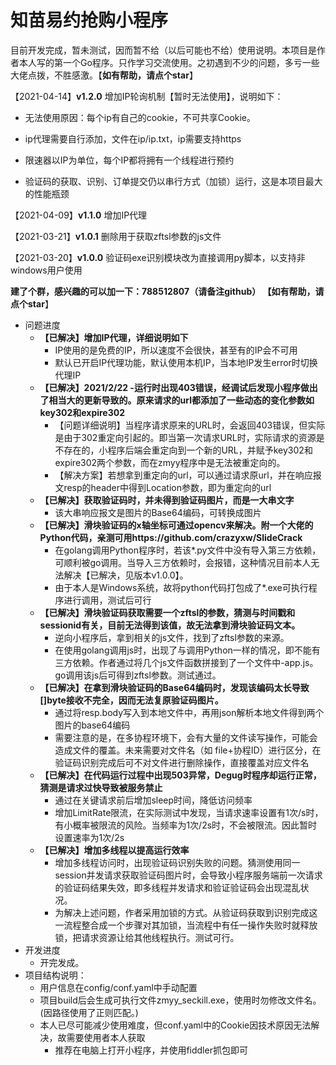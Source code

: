 # 知苗易约抢购小程序

目前开发完成，暂未测试，因而暂不给（以后可能也不给）使用说明。本项目是作者本人写的第一个Go程序。只作学习交流使用。之初遇到不少的问题，多亏一些大佬点拨，不胜感激。【**如有帮助，请点个star**】

【2021-04-14】**v1.2.0** 增加IP轮询机制【暂时无法使用】，说明如下：

* 无法使用原因：每个ip有自己的cookie，不可共享Cookie。

* ip代理需要自行添加，文件在ip/ip.txt，ip需要支持https
* 限速器以IP为单位，每个IP都将拥有一个线程进行预约
* 验证码的获取、识别、订单提交仍以串行方式（加锁）运行，这是本项目最大的性能瓶颈

【2021-04-09】**v1.1.0** 增加IP代理

【2021-03-21】**v1.0.1**  删除用于获取zftsl参数的js文件

【2021-03-20】**v1.0.0**  验证码exe识别模块改为直接调用py脚本，以支持非windows用户使用

**建了个群，感兴趣的可以加一下：788512807（请备注github） 【如有帮助，请点个star**】

* 问题进度
  * **【已解决】增加IP代理，详细说明如下**
    * IP使用的是免费的IP，所以速度不会很快，甚至有的IP会不可用
    * 默认已开启IP代理功能，默认使用本机IP，当本地IP发生error时切换代理IP
  * **【已解决】2021/2/22 -运行时出现403错误，经调试后发现小程序做出了相当大的更新导致的。原来请求的url都添加了一些动态的变化参数如key302和expire302**
    * 【问题详细说明】当程序请求原来的URL时，会返回403错误，但实际是由于302重定向引起的。即当第一次请求URL时，实际请求的资源是不存在的，小程序后端会重定向到一个新的URL，并赋予key302和expire302两个参数，而在zmyy程序中是无法被重定向的。
    * 【解决方案】若想拿到重定向的url，可以通过请求原url，并在响应报文resp的header中得到Location参数，即为重定向的url
  * **【已解决】获取验证码时，并未得到验证码图片，而是一大串文字**
    * 该大串响应报文是图片的Base64编码，可转换成图片
  * **【已解决】滑块验证码的x轴坐标可通过opencv来解决。附一个大佬的Python代码，亲测可用https://github.com/crazyxw/SlideCrack**
    * 在golang调用Python程序时，若该*.py文件中没有导入第三方依赖，可顺利被go调用。当导入三方依赖时，会报错，这种情况目前本人无法解决【已解决，见版本v1.0.0】。
    * 由于本人是Windows系统，故将python代码打包成了*.exe可执行程序进行调用，测试后可行
  * **【已解决】滑块验证码获取需要一个zftsl的参数，猜测与时间戳和sessionid有关，目前无法得到该值，故无法拿到滑块验证码文本。**
    * 逆向小程序后，拿到相关的js文件，找到了zftsl参数的来源。
    * 在使用golang调用js时，出现了与调用Python一样的情况，即不能有三方依赖。作者通过将几个js文件函数拼接到了一个文件中-app.js。go调用该js后可得到zftsl参数。测试通过。
  * **【已解决】在拿到滑块验证码的Base64编码时，发现该编码太长导致[]byte接收不完全，因而无法复原验证码图片。**
    * 通过将resp.body写入到本地文件中，再用json解析本地文件得到两个图片的base64编码
    * 需要注意的是，在多协程环境下，会有大量的文件读写操作，可能会造成文件的覆盖。未来需要对文件名（如 file+协程ID）进行区分，在验证码识别完成后可不对文件进行删除操作，直接覆盖对应文件名
  * **【已解决】在代码运行过程中出现503异常，Degug时程序却运行正常，猜测是请求过快导致被服务禁止**
    * 通过在关键请求前后增加sleep时间，降低访问频率
    * 增加LimitRate限流，在实际测试中发现，当请求速率设置有1次/s时，有小概率被限流的风险。当频率为1次/2s时，不会被限流。因此暂时设置速率为1次/2s
  * **【已解决】增加多线程以提高运行效率**
    * 增加多线程访问时，出现验证码识别失败的问题。猜测使用同一session并发请求获取验证码图片时，会导致小程序服务端前一次请求的验证码结果失效，即多线程并发请求和验证验证码会出现混乱状况。
    * 为解决上述问题，作者采用加锁的方式。从验证码获取到识别完成这一流程整合成一个步骤对其加锁，当流程中有任一操作失败时就释放锁，把请求资源让给其他线程执行。测试可行。
* 开发进度
  * 开完发成。
* 项目结构说明：
  * 用户信息在config/conf.yaml中手动配置
  * 项目build后会生成可执行文件zmyy_seckill.exe，使用时勿修改文件名。(因路径使用了正则匹配。)
  * 本人已尽可能减少使用难度，但conf.yaml中的Cookie因技术原因无法解决，故需要使用者本人获取
    * 推荐在电脑上打开小程序，并使用fiddler抓包即可

